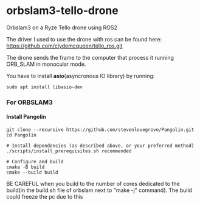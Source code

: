 # orbslam3-tello-drone

Orbslam3 on a Ryze Tello drone using ROS2 

The driver I used to use the drone with ros can be found here: https://github.com/clydemcqueen/tello_ros.git

The drone sends the frame to the computer that process it running ORB_SLAM in monocular mode.

You have to install **asio**(asyncronous IO library) by running:

```
sudo apt install libasio-dev
```


### For ORBSLAM3

#### Install Pangolin

```shell
git clone --recursive https://github.com/stevenlovegrove/Pangolin.git
cd Pangolin

# Install dependencies (as described above, or your preferred method)
./scripts/install_prerequisites.sh recommended

# Configure and build
cmake -B build
cmake --build build
```


BE CAREFUL when you build to the number of cores dedicated to the build(in the build.sh file of orbslam next to "make -j" command). The build could freeze the pc due to this
